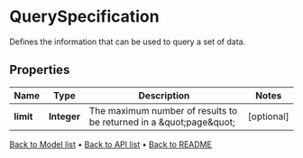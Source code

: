

# QuerySpecification

Defines the information that can be used to query a set of data.

## Properties

| Name | Type | Description | Notes |
|------------ | ------------- | ------------- | -------------|
|**limit** | **Integer** | The maximum number of results to be returned in a \&quot;page\&quot; |  [optional] |



[Back to Model list](../README.md#documentation-for-models) &#8226; [Back to API list](../README.md#documentation-for-api-endpoints) &#8226; [Back to README](../README.md)


